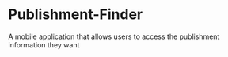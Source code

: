 # Publishment-Finder
A mobile application that allows users to access the publishment information they want
